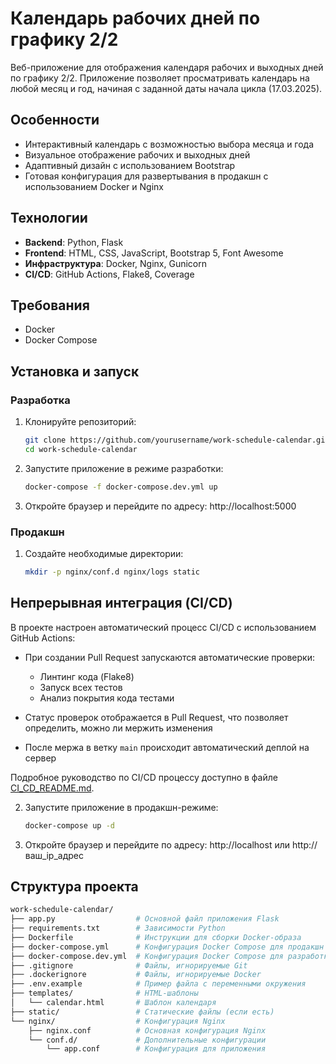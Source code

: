 # Календарь рабочих дней по графику 2/2

Веб-приложение для отображения календаря рабочих и выходных дней по графику 2/2. Приложение позволяет просматривать календарь на любой месяц и год, начиная с заданной даты начала цикла (17.03.2025).

## Особенности

- Интерактивный календарь с возможностью выбора месяца и года
- Визуальное отображение рабочих и выходных дней
- Адаптивный дизайн с использованием Bootstrap
- Готовая конфигурация для развертывания в продакшн с использованием Docker и Nginx

## Технологии

- **Backend**: Python, Flask
- **Frontend**: HTML, CSS, JavaScript, Bootstrap 5, Font Awesome
- **Инфраструктура**: Docker, Nginx, Gunicorn
- **CI/CD**: GitHub Actions, Flake8, Coverage

## Требования

- Docker
- Docker Compose

## Установка и запуск

### Разработка

1. Клонируйте репозиторий:
   ```bash
   git clone https://github.com/yourusername/work-schedule-calendar.git
   cd work-schedule-calendar
   ```

2. Запустите приложение в режиме разработки:
   ```bash
   docker-compose -f docker-compose.dev.yml up
   ```

3. Откройте браузер и перейдите по адресу: http://localhost:5000

### Продакшн

1. Создайте необходимые директории:
   ```bash
   mkdir -p nginx/conf.d nginx/logs static
   ```

## Непрерывная интеграция (CI/CD)

В проекте настроен автоматический процесс CI/CD с использованием GitHub Actions:

- При создании Pull Request запускаются автоматические проверки:
  - Линтинг кода (Flake8)
  - Запуск всех тестов
  - Анализ покрытия кода тестами

- Статус проверок отображается в Pull Request, что позволяет определить, можно ли мержить изменения

- После мержа в ветку `main` происходит автоматический деплой на сервер

Подробное руководство по CI/CD процессу доступно в файле [CI_CD_README.md](CI_CD_README.md).

2. Запустите приложение в продакшн-режиме:
   ```bash
   docker-compose up -d
   ```

3. Откройте браузер и перейдите по адресу: http://localhost или http://ваш_ip_адрес

## Структура проекта 
```bash
work-schedule-calendar/
├── app.py                  # Основной файл приложения Flask
├── requirements.txt        # Зависимости Python
├── Dockerfile              # Инструкции для сборки Docker-образа
├── docker-compose.yml      # Конфигурация Docker Compose для продакшн
├── docker-compose.dev.yml  # Конфигурация Docker Compose для разработки
├── .gitignore              # Файлы, игнорируемые Git
├── .dockerignore           # Файлы, игнорируемые Docker
├── .env.example            # Пример файла с переменными окружения
├── templates/              # HTML-шаблоны
│   └── calendar.html       # Шаблон календаря
├── static/                 # Статические файлы (если есть)
└── nginx/                  # Конфигурация Nginx
    ├── nginx.conf          # Основная конфигурация Nginx
    └── conf.d/             # Дополнительные конфигурации
        └── app.conf        # Конфигурация для приложения 
```